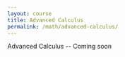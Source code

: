 ```yaml
---
layout: course
title: Advanced Calculus
permalink: /math/advanced-calculus/
---
```


Advanced Calculus -- Coming soon
